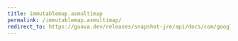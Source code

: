 ```yaml
---
title: immutablemap.asmultimap
permalink: /immutablemap.asmultimap/
redirect_to: https://guava.dev/releases/snapshot-jre/api/docs/com/google/common/collect/ImmutableMap.html#asMultimap--
---
```

